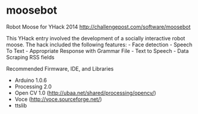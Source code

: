 moosebot
========

Robot Moose for YHack 2014
http://challengepost.com/software/moosebot

This YHack entry involved the development of a socially interactive robot moose.
The hack included the following features:
	- Face detection 
	- Speech To Text
	- Appropriate Response with Grammar File
	- Text to Speech
	- Data Scraping RSS fields


Recommended Firmware, IDE, and Libraries
- Arduino 1.0.6
- Processing 2.0
- Open CV 1.0 (http://ubaa.net/shared/processing/opencv/)
- Voce (http://voce.sourceforge.net/)
- ttslib